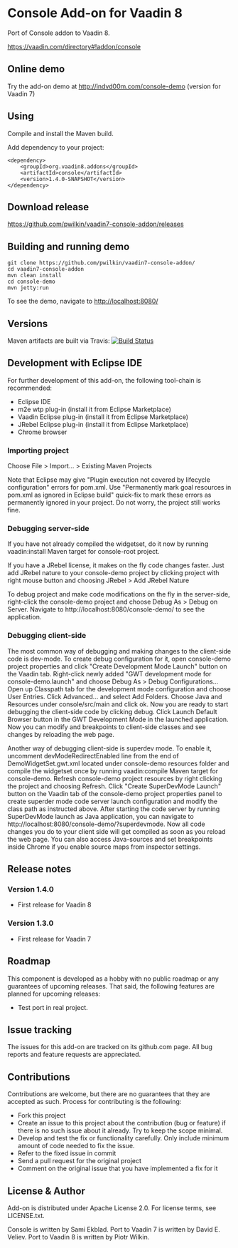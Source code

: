 # Console Add-on for Vaadin 8

Port of Console addon to Vaadin 8.

https://vaadin.com/directory#!addon/console

## Online demo

Try the add-on demo at <http://indvd00m.com/console-demo> (version for Vaadin 7)

## Using
Compile and install the Maven build.

Add dependency to your project:

	<dependency>
		<groupId>org.vaadin8.addons</groupId>
		<artifactId>console</artifactId>
		<version>1.4.0-SNAPSHOT</version>
	</dependency>

## Download release

https://github.com/pwilkin/vaadin7-console-addon/releases

## Building and running demo
```
git clone https://github.com/pwilkin/vaadin7-console-addon/
cd vaadin7-console-addon
mvn clean install
cd console-demo
mvn jetty:run
```
To see the demo, navigate to <http://localhost:8080/>

## Versions
Maven artifacts are built via Travis: 
[![Build Status](https://travis-ci.org/indvd00m/vaadin7-console-addon.svg?branch=master)](https://travis-ci.org/indvd00m/vaadin7-console-addon)

## Development with Eclipse IDE

For further development of this add-on, the following tool-chain is recommended:
- Eclipse IDE
- m2e wtp plug-in (install it from Eclipse Marketplace)
- Vaadin Eclipse plug-in (install it from Eclipse Marketplace)
- JRebel Eclipse plug-in (install it from Eclipse Marketplace)
- Chrome browser

### Importing project

Choose File > Import... > Existing Maven Projects

Note that Eclipse may give "Plugin execution not covered by lifecycle configuration" errors for pom.xml. Use "Permanently mark goal resources in pom.xml as ignored in Eclipse build" quick-fix to mark these errors as permanently ignored in your project. Do not worry, the project still works fine. 

### Debugging server-side

If you have not already compiled the widgetset, do it now by running vaadin:install Maven target for console-root project.

If you have a JRebel license, it makes on the fly code changes faster. Just add JRebel nature to your console-demo project by clicking project with right mouse button and choosing JRebel > Add JRebel Nature

To debug project and make code modifications on the fly in the server-side, right-click the console-demo project and choose Debug As > Debug on Server. Navigate to http://localhost:8080/console-demo/ to see the application.

### Debugging client-side

The most common way of debugging and making changes to the client-side code is dev-mode. To create debug configuration for it, open console-demo project properties and click "Create Development Mode Launch" button on the Vaadin tab. Right-click newly added "GWT development mode for console-demo.launch" and choose Debug As > Debug Configurations... Open up Classpath tab for the development mode configuration and choose User Entries. Click Advanced... and select Add Folders. Choose Java and Resources under console/src/main and click ok. Now you are ready to start debugging the client-side code by clicking debug. Click Launch Default Browser button in the GWT Development Mode in the launched application. Now you can modify and breakpoints to client-side classes and see changes by reloading the web page. 

Another way of debugging client-side is superdev mode. To enable it, uncomment devModeRedirectEnabled line from the end of DemoWidgetSet.gwt.xml located under console-demo resources folder and compile the widgetset once by running vaadin:compile Maven target for console-demo. Refresh console-demo project resources by right clicking the project and choosing Refresh. Click "Create SuperDevMode Launch" button on the Vaadin tab of the console-demo project properties panel to create superder mode code server launch configuration and modify the class path as instructed above. After starting the code server by running SuperDevMode launch as Java application, you can navigate to http://localhost:8080/console-demo/?superdevmode. Now all code changes you do to your client side will get compiled as soon as you reload the web page. You can also access Java-sources and set breakpoints inside Chrome if you enable source maps from inspector settings. 
 
## Release notes

### Version 1.4.0
- First release for Vaadin 8

### Version 1.3.0
- First release for Vaadin 7

## Roadmap

This component is developed as a hobby with no public roadmap or any guarantees of upcoming releases. That said, the following features are planned for upcoming releases:
- Test port in real project.

## Issue tracking

The issues for this add-on are tracked on its github.com page. All bug reports and feature requests are appreciated. 

## Contributions

Contributions are welcome, but there are no guarantees that they are accepted as such. Process for contributing is the following:
- Fork this project
- Create an issue to this project about the contribution (bug or feature) if there is no such issue about it already. Try to keep the scope minimal.
- Develop and test the fix or functionality carefully. Only include minimum amount of code needed to fix the issue.
- Refer to the fixed issue in commit
- Send a pull request for the original project
- Comment on the original issue that you have implemented a fix for it

## License & Author

Add-on is distributed under Apache License 2.0. For license terms, see LICENSE.txt.

Console is written by Sami Ekblad.
Port to Vaadin 7 is written by David E. Veliev.
Port to Vaadin 8 is written by Piotr Wilkin.
